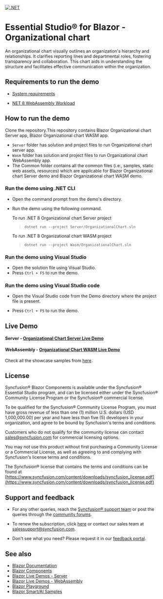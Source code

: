 [![.NET](https://github.com/syncfusion/blazor-showcase-organizational-chart/actions/workflows/dotnet.yml/badge.svg)](https://github.com/syncfusion/blazor-showcase-organizational-chart/actions/workflows/dotnet.yml)

# Essential Studio® for Blazor - Organizational chart

An organizational chart visually outlines an organization's hierarchy and relationships. It clarifies reporting lines and departmental roles, fostering transparency and collaboration. This chart aids in understanding the structure and facilitates effective communication within the organization.

## Requirements to run the demo

* [System requirements](https://blazor.syncfusion.com/documentation/system-requirements/)

* [NET 8 WebAssembly Workload](https://learn.microsoft.com/en-us/aspnet/core/blazor/webassembly-build-tools-and-aot?view=aspnetcore-8.0#net-webassembly-build-tools)

## How to run the demo

Clone the repository.This repository contains Blazor Organizational chart Server app, Blazor Organizational chart WASM app.
* `Server` folder has solution and project files to run Organizational chart server app.
* `Wasm` folder has solution and project files to run Organizational chart WebAssembly app.
* The Common folder contains all the common files (i.e., samples, static web assets, resources) which are applicable for Blazor Organizational chart Server demo and Blazor Organizational chart WASM demo.

### Run the demo using .NET CLI

* Open the command prompt from the demo's directory.
* Run the demo using the following command.
   
   To run .NET 8 Organizational chart Server project
   > `dotnet run --project Server/OrganizationalChart.sln`

   To run .NET 8 Organizational chart WASM project
   > `dotnet run --project Wasm/OrganizationalChart.sln`

### Run the demo using Visual Studio

* Open the solution file using Visual Studio.
* Press `Ctrl + F5` to run the demo.

### Run the demo using Visual Studio code

* Open the Visual Studio code from the Demo directory where the project file is present.

* Press `Ctrl + F5` to run the demo.

## Live Demo

#### Server - <a href="https://blazor.syncfusion.com/showcase/organization-chart/" target="_blank">Organizational Chart Server Live Demo</a>
#### WebAssembly - <a href="https://blazor.syncfusion.com/showcase/wasm/organization-chart/" target="_blank">Organizational Chart WASM Live Demo</a>

Check all the showcase samples from <a href="https://www.syncfusion.com/showcase-apps" target="_blank">here</a>.

## License

Syncfusion® Blazor Components is available under the Syncfusion® Essential Studio program, and can be licensed either under the Syncfusion® Community License Program or the Syncfusion® commercial license.

To be qualified for the Syncfusion® Community License Program, you must have gross revenue of less than one (1) million U.S. dollars (USD 1,000,000.00) per year and have less than five (5) developers in your organization, and agree to be bound by Syncfusion's terms and conditions.

Customers who do not qualify for the community license can contact sales@syncfusion.com for commercial licensing options.

You may not use this product without first purchasing a Community License or a Commercial License, as well as agreeing to and complying with Syncfusion's license terms and conditions.

The Syncfusion® license that contains the terms and conditions can be found at
[https://www.syncfusion.com/content/downloads/syncfusion_license.pdf](https://www.syncfusion.com/content/downloads/syncfusion_license.pdf)

## Support and feedback

* For any other queries, reach the [Syncfusion® support team](https://support.syncfusion.com/) or post the queries through the [community forums](https://www.syncfusion.com/forums?utm_source=github&utm_medium=listing&utm_campaign=blazor-samples).

* To renew the subscription, click [here](https://www.syncfusion.com/sales/products?utm_source=github&utm_medium=listing&utm_campaign=blazor-samples) or contact our sales team at <salessupport@syncfusion.com>.

* Don't see what you need? Please request it in our [feedback portal](https://www.syncfusion.com/feedback/blazor-components).

## See also

* [Blazor Documentation](https://blazor.syncfusion.com/documentation/introduction)
* [Blazor Components](https://www.syncfusion.com/blazor-components)
* [Blazor Live Demos - Server](https://blazor.syncfusion.com/demos/)
* [Blazor Live Demos - WebAssembly](https://blazor.syncfusion.com/wasm/demos/)
* [Blazor Playground](https://blazorplayground.syncfusion.com/)
* [Blazor Smart/AI Samples](https://github.com/syncfusion/smart-ai-samples)  